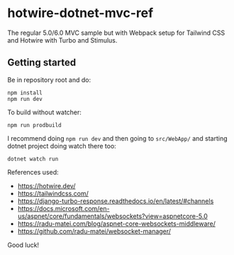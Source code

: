 # hotwire-dotnet-mvc-ref
The regular 5.0/6.0 MVC sample but with Webpack setup for Tailwind CSS and Hotwire with Turbo and Stimulus.

## Getting started

Be in repository root and do:

```
npm install
npm run dev
```

To build without watcher:

```
npm run prodbuild
```

I recommend doing `npm run dev` and then going to `src/WebApp/` and starting dotnet project doing watch there too:

```
dotnet watch run
```

References used:

* https://hotwire.dev/
* https://tailwindcss.com/
* https://django-turbo-response.readthedocs.io/en/latest/#channels
* https://docs.microsoft.com/en-us/aspnet/core/fundamentals/websockets?view=aspnetcore-5.0
* https://radu-matei.com/blog/aspnet-core-websockets-middleware/
* https://github.com/radu-matei/websocket-manager/

Good luck!